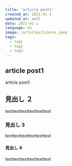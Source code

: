 ```yaml
---
title: 'article post1'
created_at: 2021-01-1
updated_at: null
date: 2021-01-1
language: en
image: /articles/1/mine.jpeg
tags:
  - tag1
  - tag2
  - tag3
---
```


## article post1

article post1

## 見出し ２

texttexttexttexttexttext

### 見出し 3

texttexttexttexttexttext

#### 見出し 4

texttexttexttexttexttext
